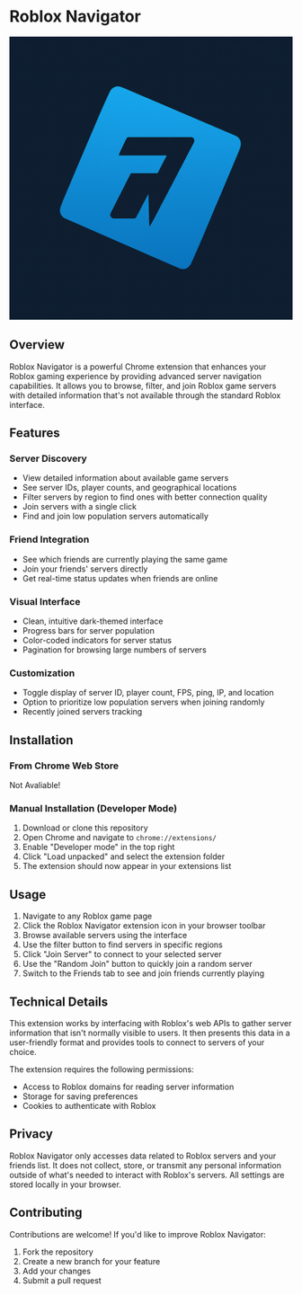 # Roblox Navigator

![Roblox Navigator Logo](images/icon48.png)

## Overview

Roblox Navigator is a powerful Chrome extension that enhances your Roblox gaming experience by providing advanced server navigation capabilities. It allows you to browse, filter, and join Roblox game servers with detailed information that's not available through the standard Roblox interface.

## Features

### Server Discovery
- View detailed information about available game servers
- See server IDs, player counts, and geographical locations
- Filter servers by region to find ones with better connection quality
- Join servers with a single click
- Find and join low population servers automatically

### Friend Integration
- See which friends are currently playing the same game
- Join your friends' servers directly
- Get real-time status updates when friends are online

### Visual Interface
- Clean, intuitive dark-themed interface
- Progress bars for server population
- Color-coded indicators for server status
- Pagination for browsing large numbers of servers

### Customization
- Toggle display of server ID, player count, FPS, ping, IP, and location
- Option to prioritize low population servers when joining randomly
- Recently joined servers tracking

## Installation

### From Chrome Web Store
Not Avaliable!

### Manual Installation (Developer Mode)
1. Download or clone this repository
2. Open Chrome and navigate to `chrome://extensions/`
3. Enable "Developer mode" in the top right
4. Click "Load unpacked" and select the extension folder
5. The extension should now appear in your extensions list

## Usage

1. Navigate to any Roblox game page
2. Click the Roblox Navigator extension icon in your browser toolbar
3. Browse available servers using the interface
4. Use the filter button to find servers in specific regions
5. Click "Join Server" to connect to your selected server
6. Use the "Random Join" button to quickly join a random server
7. Switch to the Friends tab to see and join friends currently playing

## Technical Details

This extension works by interfacing with Roblox's web APIs to gather server information that isn't normally visible to users. It then presents this data in a user-friendly format and provides tools to connect to servers of your choice.

The extension requires the following permissions:
- Access to Roblox domains for reading server information
- Storage for saving preferences
- Cookies to authenticate with Roblox

## Privacy

Roblox Navigator only accesses data related to Roblox servers and your friends list. It does not collect, store, or transmit any personal information outside of what's needed to interact with Roblox's servers. All settings are stored locally in your browser.

## Contributing

Contributions are welcome! If you'd like to improve Roblox Navigator:

1. Fork the repository
2. Create a new branch for your feature
3. Add your changes
4. Submit a pull request
